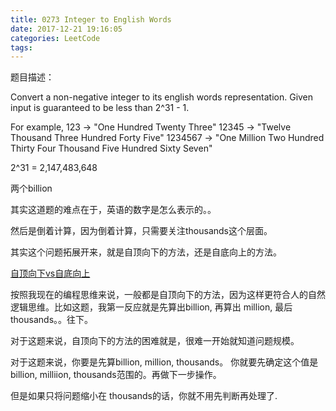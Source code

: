 ```yaml
---
title: 0273 Integer to English Words
date: 2017-12-21 19:16:05
categories: LeetCode
tags:
---
```


题目描述：

Convert a non-negative integer to its english words representation. Given input is guaranteed to be less than 2^31 - 1.

For example,
123 -> "One Hundred Twenty Three"
12345 -> "Twelve Thousand Three Hundred Forty Five"
1234567 -> "One Million Two Hundred Thirty Four Thousand Five Hundred Sixty Seven"


2^31 = 2,147,483,648

两个billion

其实这道题的难点在于，英语的数字是怎么表示的。。

然后是倒着计算，因为倒着计算，只需要关注thousands这个层面。

其实这个问题拓展开来，就是自顶向下的方法，还是自底向上的方法。

[自顶向下vs自底向上](http://www.wayne.ink/2017/12/21/Algorithm/Top-to-Buttom-VS-Buttom-to-Top/)

按照我现在的编程思维来说，一般都是自顶向下的方法，因为这样更符合人的自然逻辑思维。比如这题，我第一反应就是先算出billion, 再算出 million, 最后 thousands。。往下。

对于这题来说，自顶向下的方法的困难就是，很难一开始就知道问题规模。

对于这题来说，你要是先算billion, million, thousands。 你就要先确定这个值是billion, milliion, thousands范围的。再做下一步操作。

但是如果只将问题缩小在 thousands的话，你就不用先判断再处理了.


